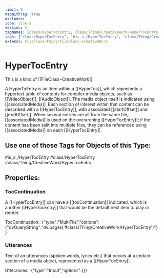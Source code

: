 ```yaml
---
limit: 9
mapWithTag: true
excludes:
icon: link-2
version: 5
tagNames: [class/HyperTocEntry, class/Thing/CreativeWork/HyperTocEntry, is_a_/HyperTocEntry, schema-org/HyperTocEntry]
tags: ["class/HyperTocEntry", "#is_a_/HyperTocEntry", "class/Thing/CreativeWork/HyperTocEntry"]
extends: FileClass~Thing/FileClass~CreativeWork
---
```


# HyperTocEntry
This is a kind of [[FileClass~CreativeWork]]

A HyperToEntry is an item within a [[HyperToc]], which represents a hypertext table of contents for complex media objects, such as [[VideoObject]], [[AudioObject]]. The media object itself is indicated using [[associatedMedia]]. Each section of interest within that content can be described with a [[HyperTocEntry]], with associated [[startOffset]] and [[endOffset]]. When several entries are all from the same file, [[associatedMedia]] is used on the overarching [[HyperTocEntry]]; if the content has been split into multiple files, they can be referenced using [[associatedMedia]] on each [[HyperTocEntry]].


## Use one of these Tags for Objects of this Type:

#is_a_/HyperTocEntry
#class/HyperTocEntry
#class/Thing/CreativeWork/HyperTocEntry

## Properties:

### TocContinuation
A [[HyperTocEntry]] can have a [[tocContinuation]] indicated, which is another [[HyperTocEntry]] that would be the default next item to play or render.

TocContinuation:: {"type":"MultiFile","options":{"dvQueryString":"dv.pages('#class/Thing/CreativeWork/HyperTocEntry')"}}

### Utterances
Text of an utterances (spoken words, lyrics etc.) that occurs at a certain section of a media object, represented as a [[HyperTocEntry]].

Utterances:: {"type":"Input","options":{}}


